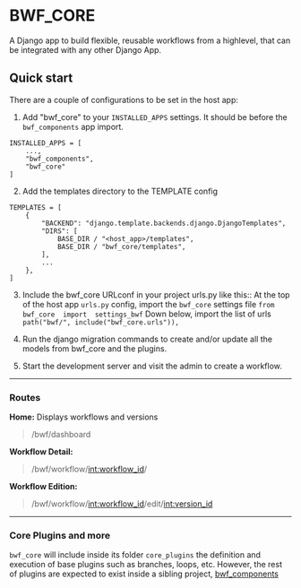 # BWF_CORE

A Django app to build flexible, reusable workflows from a highlevel, that can be integrated with any other Django App.
 

## Quick start
There are a couple of configurations to be set in the host app:  

1. Add "bwf_core" to your ``INSTALLED_APPS`` settings. It should be before the ``bwf_components`` app import.

```
INSTALLED_APPS = [
	...,
	"bwf_components",
	"bwf_core"
]
```

2. Add the templates directory to the TEMPLATE config

```
TEMPLATES = [
    {
        "BACKEND": "django.template.backends.django.DjangoTemplates",
        "DIRS": [
            BASE_DIR / "<host_app>/templates",
            BASE_DIR / "bwf_core/templates",
        ],
        ...
    },
]
```

  

3. Include the bwf_core URLconf in your project urls.py like this::
At the top of the host app ``urls.py`` config, import the ``bwf_core`` settings file
``from  bwf_core  import  settings_bwf``
Down below, import the list of urls 
``path("bwf/", include("bwf_core.urls")),``

  

4. Run the django migration commands to create and/or update all the models from bwf_core and the plugins.

5. Start the development server and visit the admin to create a workflow.

---

### Routes

**Home:** Displays workflows and versions

> /bwf/dashboard

  

**Workflow Detail:**

>/bwf/workflow/<int:workflow_id>/  

**Workflow Edition:**

>/bwf/workflow/<int:workflow_id>/edit/<int:version_id>

---

### Core Plugins and more

``bwf_core`` will include inside its folder ``core_plugins`` the definition and execution of base plugins such as branches, loops, etc. However, the rest of plugins are expected to exist inside a sibling project, [bwf_components](https://github.com/dbca-wa/bwf_components)